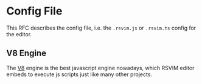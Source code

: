# Config File

This RFC describes the config file, i.e. the `.rsvim.js` or `.rsvim.ts` config for the editor.

## V8 Engine

The [V8](https://v8.dev/) engine is the best javascript engine nowadays, which RSVIM editor embeds to execute js scripts just like many other projects.
